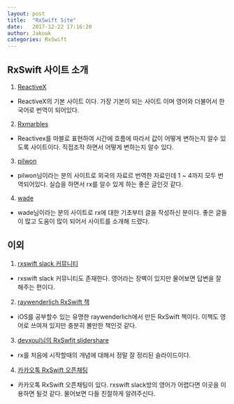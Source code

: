 ```yaml
---
layout: post
title:  "RxSwift Site"
date:   2017-12-22 17:16:20
author: Jakouk
categories: RxSwift
---
```


## RxSwift 사이트 소개 

1. [ReactiveX](http://reactivex.io)
 - ReactiveX의 기본 사이트 이다. 가장 기본이 되는 사이트 이며 영어와 더불어서 한국어로 번역이 되어있다.
 
2. [Rxmarbles](http://rxmarbles.com)
 - Reactivex를 마블로 표현하여 시간에 흐름에 따라서 값이 어떻게 변하는지 알수 있도록 사이트이다. 
  직접조작 하면서 어떻게 변하는지 알수 있다. 
  
3. [pilwon](https://pilgwon.github.io/blog/2017/09/26/RxSwift-By-Examples-1-The-Basics.html)
 - pilwon님이라는 분의 사이트로 외국의 자료르 번역한 자료인데 1 ~ 4까지 모두 번역되어있다. 실습을 하면서 rx를 알수 있게 하는 좋은 글인것 같다.
 
4. [wade](https://brunch.co.kr/@tilltue/2)
 - wade님이라는 분의 사이트로 rx에 대한 기초부터 글을 작성하신 분이다. 좋은 글들이 많고 도움이 많이 되어서 사이트를 소개해 드렸다. 
 

## 이외 

1. [rxswift slack 커뮤니티](https://rxswift.slack.com)
 - rxswift slack 커뮤니티도 존재한다. 영어라는 장벽이 있지만 물어보면 답변을 잘 해주는 편이다. 
 
2. [raywenderlich RxSwift 책](https://store.raywenderlich.com/products/rxswift?_ga=2.207441043.1642635043.1513921187-1620426128.1492580037)
 - iOS를 공부할수 있는 유명한 raywenderlich에서 만든 RxSwift 책이다. 이책도 영어로 쓰여져 있지만 충분히 볼만한 책인것 같다. 
 
3. [devxoul님의 RxSwfit slidershare](https://www.slideshare.net/devxoul/rxswift-81314827) 
- rx를 처음에 시작할때의 개념에 대해서 정말 잘 정리된 슬라이드이다. 

4. [카카오톡 RxSwift 오픈채팅](https://open.kakao.com/o/gl2YZjq)
- 카카오톡 RxSwift 오픈채팅이 있다. rxswift slack방의 영어가 어렵다면 이곳을 이용하면 될것 같다. 물어보면 다들 친절하게 알려주신다.   
